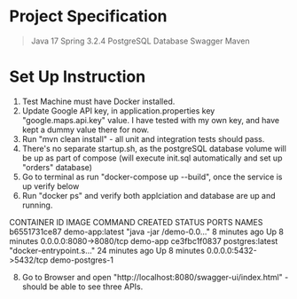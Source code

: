 Project Specification
========================
> Java 17
> Spring 3.2.4
> PostgreSQL Database
> Swagger
> Maven 

 Set Up Instruction 
 ====================
1. Test Machine must have Docker installed.
2. Update Google API key, in application.properties key "google.maps.api.key" value. I have tested with my own key, and have kept a dummy value there for now.   
3. Run "mvn clean install" - all unit and integration tests should pass. 
4. There's no separate startup.sh, as the postgreSQL database volume will be up as part of compose (will execute init.sql automatically and set up "orders" database) 
5. Go to terminal as run "docker-compose up --build", once the service is up verify below
6. Run "docker ps" and verify both applciation and database are up and running.
   
CONTAINER ID   IMAGE             COMMAND                  CREATED          STATUS         PORTS                    NAMES
b6551731ce87   demo-app:latest   "java -jar /demo-0.0…"   8 minutes ago    Up 8 minutes   0.0.0.0:8080->8080/tcp   demo-app
ce3fbc1f0837   postgres:latest   "docker-entrypoint.s…"   24 minutes ago   Up 8 minutes   0.0.0.0:5432->5432/tcp   demo-postgres-1

8. Go to Browser and open "http://localhost:8080/swagger-ui/index.html" - should be able to see three APIs.


    
